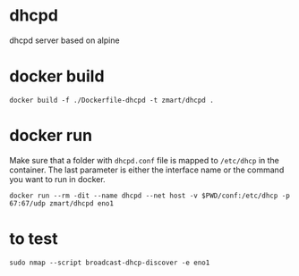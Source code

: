 # dhcpd
dhcpd server based on alpine

# docker build
```
docker build -f ./Dockerfile-dhcpd -t zmart/dhcpd .
```

# docker run
Make sure that a folder with ```dhcpd.conf``` file is mapped to ```/etc/dhcp``` in the container. The last parameter is either the interface name or the command you want to run in docker.

```
docker run --rm -dit --name dhcpd --net host -v $PWD/conf:/etc/dhcp -p 67:67/udp zmart/dhcpd eno1
```

# to test
```
sudo nmap --script broadcast-dhcp-discover -e eno1
```
